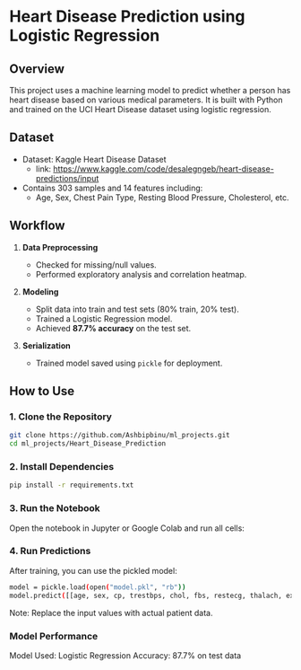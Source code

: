 # Heart Disease Prediction using Logistic Regression

##  Overview

This project uses a machine learning model to predict whether a person has heart disease based on various medical parameters. It is built with Python and trained on the UCI Heart Disease dataset using logistic regression.

##  Dataset

- Dataset: Kaggle Heart Disease Dataset
    - link: https://www.kaggle.com/code/desalegngeb/heart-disease-predictions/input
- Contains 303 samples and 14 features including:
  - Age, Sex, Chest Pain Type, Resting Blood Pressure, Cholesterol, etc.

##  Workflow

1. **Data Preprocessing**
   - Checked for missing/null values.
   - Performed exploratory analysis and correlation heatmap.
   
2. **Modeling**
   - Split data into train and test sets (80% train, 20% test).
   - Trained a Logistic Regression model.
   - Achieved **87.7% accuracy** on the test set.
   
3. **Serialization**
   - Trained model saved using `pickle` for deployment.

##  How to Use

### 1. Clone the Repository

```bash
git clone https://github.com/Ashbipbinu/ml_projects.git
cd ml_projects/Heart_Disease_Prediction
```

### 2. Install Dependencies

```bash
pip install -r requirements.txt
```

### 3. Run the Notebook
Open the notebook in Jupyter or Google Colab and run all cells:

### 4. Run Predictions
After training, you can use the pickled model:

```bash
model = pickle.load(open("model.pkl", "rb"))
model.predict([[age, sex, cp, trestbps, chol, fbs, restecg, thalach, exang, oldpeak, slope, ca, thal]])
```

Note: Replace the input values with actual patient data.

### Model Performance
Model Used: Logistic Regression
Accuracy: 87.7% on test data

